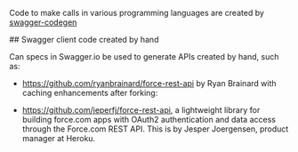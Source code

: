 Code to make calls in various programming languages are created by 
<a target="_blank" href="https://github.com/swagger-api/swagger-codegen">
swagger-codegen</a>


<a name="SwaggerGen">
## Swagger client code created by hand</a>

Can specs in Swagger.io be used to generate APIs created by hand, such as:

  * https://github.com/ryanbrainard/force-rest-api by Ryan Brainard
    with caching enhancements after forking:

  * https://github.com/jeperfj/force-rest-api, 
    a lightweight library for building force.com apps with OAuth2 authentication
    and data access through the Force.com REST API.
    This is by Jesper Joergensen, product manager at Heroku.


